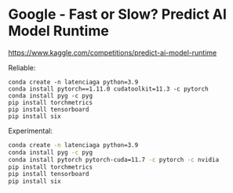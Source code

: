 # Google - Fast or Slow? Predict AI Model Runtime

https://www.kaggle.com/competitions/predict-ai-model-runtime

Reliable:
```
conda create -n latenciaga python=3.9
conda install pytorch==1.11.0 cudatoolkit=11.3 -c pytorch
conda install pyg -c pyg
pip install torchmetrics
pip install tensorboard
pip install six
```

Experimental:
```bash
conda create -n latenciaga python=3.9
conda install pyg -c pyg
conda install pytorch pytorch-cuda=11.7 -c pytorch -c nvidia
pip install torchmetrics
pip install tensorboard
pip install six
```
